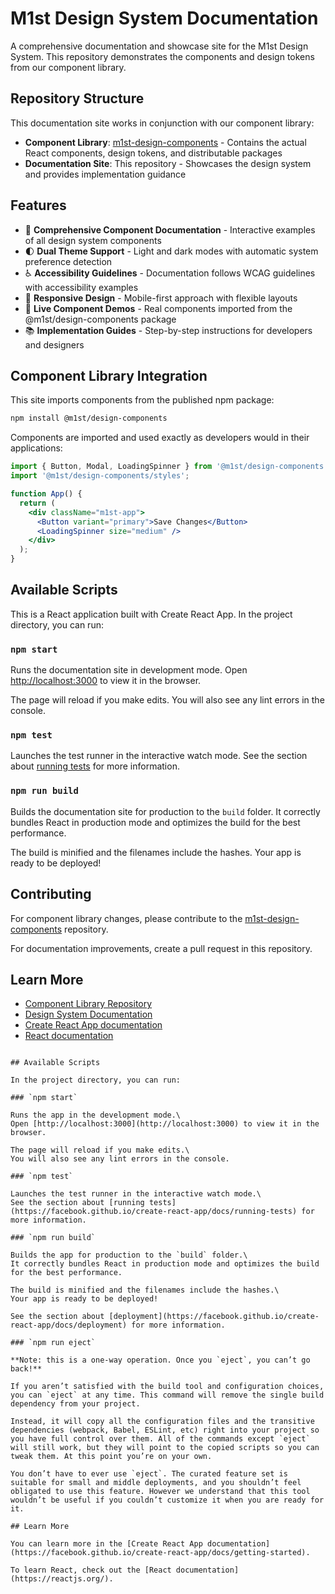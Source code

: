 # M1st Design System Documentation

A comprehensive documentation and showcase site for the M1st Design System. This repository demonstrates the components and design tokens from our component library.

## Repository Structure

This documentation site works in conjunction with our component library:

- **Component Library**: [m1st-design-components](https://github.com/Members1stFederalCreditUnion/m1st-design-components) - Contains the actual React components, design tokens, and distributable packages
- **Documentation Site**: This repository - Showcases the design system and provides implementation guidance

## Features

- 🎨 **Comprehensive Component Documentation** - Interactive examples of all design system components
- 🌓 **Dual Theme Support** - Light and dark modes with automatic system preference detection  
- ♿ **Accessibility Guidelines** - Documentation follows WCAG guidelines with accessibility examples
- 📱 **Responsive Design** - Mobile-first approach with flexible layouts
- 🧩 **Live Component Demos** - Real components imported from the @m1st/design-components package
- 📚 **Implementation Guides** - Step-by-step instructions for developers and designers

## Component Library Integration

This site imports components from the published npm package:

```bash
npm install @m1st/design-components
```

Components are imported and used exactly as developers would in their applications:

```jsx
import { Button, Modal, LoadingSpinner } from '@m1st/design-components';
import '@m1st/design-components/styles';

function App() {
  return (
    <div className="m1st-app">
      <Button variant="primary">Save Changes</Button>
      <LoadingSpinner size="medium" />
    </div>
  );
}
```

## Available Scripts

This is a React application built with Create React App. In the project directory, you can run:

### `npm start`

Runs the documentation site in development mode.
Open [http://localhost:3000](http://localhost:3000) to view it in the browser.

The page will reload if you make edits.
You will also see any lint errors in the console.

### `npm test`

Launches the test runner in the interactive watch mode.
See the section about [running tests](https://facebook.github.io/create-react-app/docs/running-tests) for more information.

### `npm run build`

Builds the documentation site for production to the `build` folder.
It correctly bundles React in production mode and optimizes the build for the best performance.

The build is minified and the filenames include the hashes.
Your app is ready to be deployed!

## Contributing

For component library changes, please contribute to the [m1st-design-components](https://github.com/Members1stFederalCreditUnion/m1st-design-components) repository.

For documentation improvements, create a pull request in this repository.

## Learn More

- [Component Library Repository](https://github.com/Members1stFederalCreditUnion/m1st-design-components)
- [Design System Documentation](https://members1stfederalcreditunion.github.io/m1st-design-system/)
- [Create React App documentation](https://facebook.github.io/create-react-app/docs/getting-started)
- [React documentation](https://reactjs.org/)
```

## Available Scripts

In the project directory, you can run:

### `npm start`

Runs the app in the development mode.\
Open [http://localhost:3000](http://localhost:3000) to view it in the browser.

The page will reload if you make edits.\
You will also see any lint errors in the console.

### `npm test`

Launches the test runner in the interactive watch mode.\
See the section about [running tests](https://facebook.github.io/create-react-app/docs/running-tests) for more information.

### `npm run build`

Builds the app for production to the `build` folder.\
It correctly bundles React in production mode and optimizes the build for the best performance.

The build is minified and the filenames include the hashes.\
Your app is ready to be deployed!

See the section about [deployment](https://facebook.github.io/create-react-app/docs/deployment) for more information.

### `npm run eject`

**Note: this is a one-way operation. Once you `eject`, you can’t go back!**

If you aren’t satisfied with the build tool and configuration choices, you can `eject` at any time. This command will remove the single build dependency from your project.

Instead, it will copy all the configuration files and the transitive dependencies (webpack, Babel, ESLint, etc) right into your project so you have full control over them. All of the commands except `eject` will still work, but they will point to the copied scripts so you can tweak them. At this point you’re on your own.

You don’t have to ever use `eject`. The curated feature set is suitable for small and middle deployments, and you shouldn’t feel obligated to use this feature. However we understand that this tool wouldn’t be useful if you couldn’t customize it when you are ready for it.

## Learn More

You can learn more in the [Create React App documentation](https://facebook.github.io/create-react-app/docs/getting-started).

To learn React, check out the [React documentation](https://reactjs.org/).
